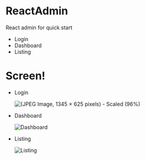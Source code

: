# ReactAdmin 

React admin for quick start

  - Login
  - Dashboard
  - Listing

# Screen!

- Login

  ![(JPEG Image, 1345 × 625 pixels) - Scaled (96%)](https://user-images.githubusercontent.com/19702085/71413681-55c39200-2679-11ea-91a6-f38b29671a8c.jpeg)
  
- Dashboard
    
    ![Dashboard](https://user-images.githubusercontent.com/19702085/71413749-a76c1c80-2679-11ea-88e8-498771b3451f.jpeg)

- Listing
    
    ![Listing](https://user-images.githubusercontent.com/19702085/71413767-b6eb6580-2679-11ea-87b9-fa9437185f00.jpeg)

